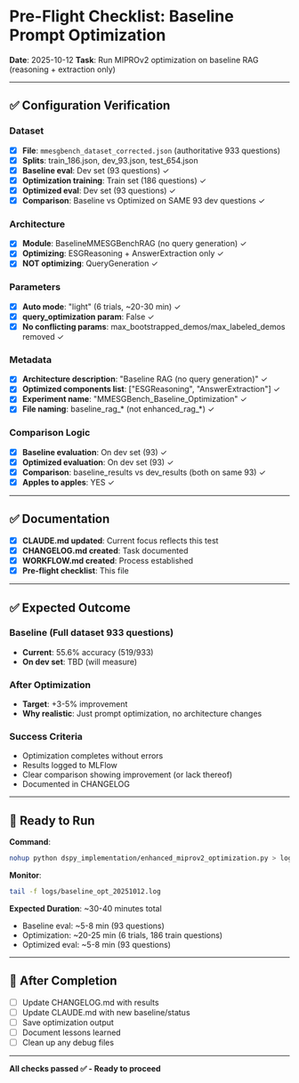 # Pre-Flight Checklist: Baseline Prompt Optimization
**Date**: 2025-10-12
**Task**: Run MIPROv2 optimization on baseline RAG (reasoning + extraction only)

---

## ✅ Configuration Verification

### Dataset
- [x] **File**: `mmesgbench_dataset_corrected.json` (authoritative 933 questions)
- [x] **Splits**: train_186.json, dev_93.json, test_654.json
- [x] **Baseline eval**: Dev set (93 questions) ✓
- [x] **Optimization training**: Train set (186 questions) ✓
- [x] **Optimized eval**: Dev set (93 questions) ✓
- [x] **Comparison**: Baseline vs Optimized on SAME 93 dev questions ✓

### Architecture
- [x] **Module**: BaselineMMESGBenchRAG (no query generation) ✓
- [x] **Optimizing**: ESGReasoning + AnswerExtraction only ✓
- [x] **NOT optimizing**: QueryGeneration ✓

### Parameters
- [x] **Auto mode**: "light" (6 trials, ~20-30 min) ✓
- [x] **query_optimization param**: False ✓
- [x] **No conflicting params**: max_bootstrapped_demos/max_labeled_demos removed ✓

### Metadata
- [x] **Architecture description**: "Baseline RAG (no query generation)" ✓
- [x] **Optimized components list**: ["ESGReasoning", "AnswerExtraction"] ✓
- [x] **Experiment name**: "MMESGBench_Baseline_Optimization" ✓
- [x] **File naming**: baseline_rag_* (not enhanced_rag_*) ✓

### Comparison Logic
- [x] **Baseline evaluation**: On dev set (93) ✓
- [x] **Optimized evaluation**: On dev set (93) ✓
- [x] **Comparison**: baseline_results vs dev_results (both on same 93) ✓
- [x] **Apples to apples**: YES ✓

---

## ✅ Documentation

- [x] **CLAUDE.md updated**: Current focus reflects this test
- [x] **CHANGELOG.md created**: Task documented
- [x] **WORKFLOW.md created**: Process established
- [x] **Pre-flight checklist**: This file

---

## ✅ Expected Outcome

### Baseline (Full dataset 933 questions)
- **Current**: 55.6% accuracy (519/933)
- **On dev set**: TBD (will measure)

### After Optimization
- **Target**: +3-5% improvement
- **Why realistic**: Just prompt optimization, no architecture changes

### Success Criteria
- Optimization completes without errors
- Results logged to MLFlow
- Clear comparison showing improvement (or lack thereof)
- Documented in CHANGELOG

---

## 🚀 Ready to Run

**Command**:
```bash
nohup python dspy_implementation/enhanced_miprov2_optimization.py > logs/baseline_opt_20251012.log 2>&1 &
```

**Monitor**:
```bash
tail -f logs/baseline_opt_20251012.log
```

**Expected Duration**: ~30-40 minutes total
- Baseline eval: ~5-8 min (93 questions)
- Optimization: ~20-25 min (6 trials, 186 train questions)
- Optimized eval: ~5-8 min (93 questions)

---

## 📝 After Completion

- [ ] Update CHANGELOG.md with results
- [ ] Update CLAUDE.md with new baseline/status
- [ ] Save optimization output
- [ ] Document lessons learned
- [ ] Clean up any debug files

---

**All checks passed ✅ - Ready to proceed**
